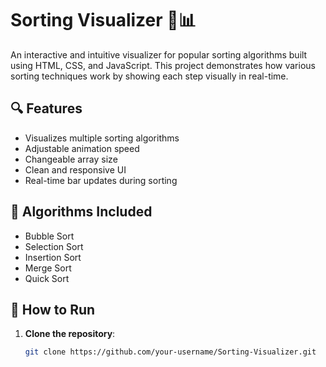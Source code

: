 # Sorting Visualizer 🎨📊

An interactive and intuitive visualizer for popular sorting algorithms built using HTML, CSS, and JavaScript. This project demonstrates how various sorting techniques work by showing each step visually in real-time.

## 🔍 Features

- Visualizes multiple sorting algorithms
- Adjustable animation speed
- Changeable array size
- Clean and responsive UI
- Real-time bar updates during sorting

## 🧠 Algorithms Included

- Bubble Sort
- Selection Sort
- Insertion Sort
- Merge Sort
- Quick Sort

## 🚀 How to Run

1. **Clone the repository**:

   ```bash
   git clone https://github.com/your-username/Sorting-Visualizer.git
